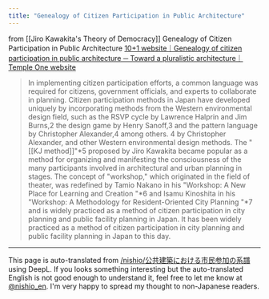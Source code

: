 ```yaml
---
title: "Genealogy of Citizen Participation in Public Architecture"
---
```


from  [[Jiro Kawakita's Theory of Democracy]]
Genealogy of Citizen Participation in Public Architecture
[10+1 website｜Genealogy of citizen participation in public architecture ─ Toward a pluralistic architecture｜Temple One website](https://www.10plus1.jp/monthly/2017/10/issue-02.php)
> In implementing citizen participation efforts, a common language was required for citizens, government officials, and experts to collaborate in planning. Citizen participation methods in Japan have developed uniquely by incorporating methods from the Western environmental design field, such as the RSVP cycle by Lawrence Halprin and Jim Burns,2 the design game by Henry Sanoff,3 and the pattern language by Christopher Alexander,4 among others. 4 by Christopher Alexander, and other Western environmental design methods. The "[[KJ method]]"*5 proposed by Jiro Kawakita became popular as a method for organizing and manifesting the consciousness of the many participants involved in architectural and urban planning in stages. The concept of "workshop," which originated in the field of theater, was redefined by Tamio Nakano in his "Workshop: A New Place for Learning and Creation "*6 and Isamu Kinoshita in his "Workshop: A Methodology for Resident-Oriented City Planning "*7 and is widely practiced as a method of citizen participation in city planning and public facility planning in Japan. It has been widely practiced as a method of citizen participation in city planning and public facility planning in Japan to this day.


---
This page is auto-translated from [/nishio/公共建築における市民参加の系譜](https://scrapbox.io/nishio/公共建築における市民参加の系譜) using DeepL. If you looks something interesting but the auto-translated English is not good enough to understand it, feel free to let me know at [@nishio_en](https://twitter.com/nishio_en). I'm very happy to spread my thought to non-Japanese readers.
